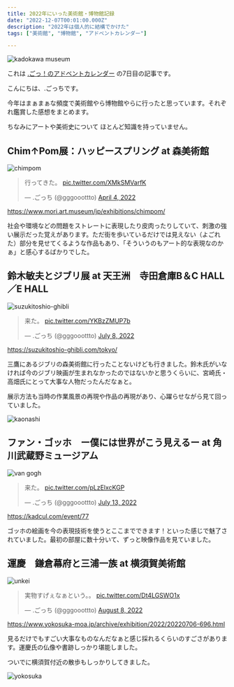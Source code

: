 ```yaml
---
title: 2022年にいった美術館・博物館記録
date: "2022-12-07T00:01:00.000Z"
description: "2022年は個人的に結構でかけた"
tags: ["美術館", "博物館", "アドベントカレンダー"]

---
```


![kadokawa museum](/blog/assets/images//posts/20221207-went-to-museums/kadokawa.jpg)

これは [.ごっ！のアドベントカレンダー](https://adventar.org/calendars/8199) の7日目の記事です。

こんにちは、.ごっちです。

今年はまぁまぁな頻度で美術館やら博物館やらに行ったと思っています。それぞれ鑑賞した感想をまとめます。

ちなみにアートや美術史について ほとんど知識を持っていません。

## Chim↑Pom展：ハッピースプリング at 森美術館

![chimpom](/blog/assets/images//posts/20221207-went-to-museums/chimpom.jpg)

<blockquote class="twitter-tweet"><p lang="ja" dir="ltr">行ってきた。 <a href="https://t.co/XMkSMVarfK">pic.twitter.com/XMkSMVarfK</a></p>&mdash; .ごっち (@gggooottto) <a href="https://twitter.com/gggooottto/status/1510866835880947713?ref_src=twsrc%5Etfw">April 4, 2022</a></blockquote>

https://www.mori.art.museum/jp/exhibitions/chimpom/

社会や環境などの問題をストレートに表現したり皮肉ったりしていて、刺激の強い展示だった覚えがあります。ただ街を歩いているだけでは見えない（よごれた）部分を見せてくるような作品もあり、「そういうのもアート的な表現なのかぁ」と感心するばかりでした。

## 鈴木敏夫とジブリ展 at 天王洲　寺田倉庫B＆C HALL／E HALL

![suzukitoshio-ghibli](/blog/assets/images//posts/20221207-went-to-museums/toshioSuzuki.png)

<blockquote class="twitter-tweet"><p lang="ja" dir="ltr">来た。 <a href="https://t.co/YKBzZMUP7b">pic.twitter.com/YKBzZMUP7b</a></p>&mdash; .ごっち (@gggooottto) <a href="https://twitter.com/gggooottto/status/1545259316219121664?ref_src=twsrc%5Etfw">July 8, 2022</a></blockquote>

https://suzukitoshio-ghibli.com/tokyo/

三鷹にあるジブリの森美術館に行ったことないけども行きました。鈴木氏がいなければ今のジブリ映画が生まれなかったのではないかと思うくらいに、宮崎氏・高畑氏にとって大事な人物だったんだなぁと。

展示方法も当時の作業風景の再現や作品の再現があり、心躍らせながら見て回っていました。

![kaonashi](/blog/assets/images//posts/20221207-went-to-museums/kaonashi.jpg)

## ファン・ゴッホ　ー僕には世界がこう見えるー at 角川武蔵野ミュージアム

![van gogh](/blog/assets/images//posts/20221207-went-to-museums/gogh.jpg)

<blockquote class="twitter-tweet"><p lang="ja" dir="ltr">来た。 <a href="https://t.co/pLzElxcKGP">pic.twitter.com/pLzElxcKGP</a></p>&mdash; .ごっち (@gggooottto) <a href="https://twitter.com/gggooottto/status/1547043227450355713?ref_src=twsrc%5Etfw">July 13, 2022</a></blockquote>

https://kadcul.com/event/77

ゴッホの絵画を今の表現技術を使うとここまでできます！といった感じで魅了されていました。最初の部屋に数十分いて、ずっと映像作品を見ていました。

## 運慶　鎌倉幕府と三浦一族 at 横須賀美術館

![unkei](/blog/assets/images//posts/20221207-went-to-museums/unkei.jpg)

<blockquote class="twitter-tweet"><p lang="ja" dir="ltr">実物すげぇなぁという。。 <a href="https://t.co/Dt4LGSWO1x">pic.twitter.com/Dt4LGSWO1x</a></p>&mdash; .ごっち (@gggooottto) <a href="https://twitter.com/gggooottto/status/1556506551967715328?ref_src=twsrc%5Etfw">August 8, 2022</a></blockquote>

https://www.yokosuka-moa.jp/archive/exhibition/2022/20220706-696.html

見るだけでもすごい大事なものなんだなぁと感じ採れるくらいのすごさがあります。運慶氏の仏像や書跡しっかり堪能しました。

ついでに横須賀付近の散歩もしっかりしてきました。

![yokosuka](/blog/assets/images//posts/20221207-went-to-museums/yokosuka.jpg)
